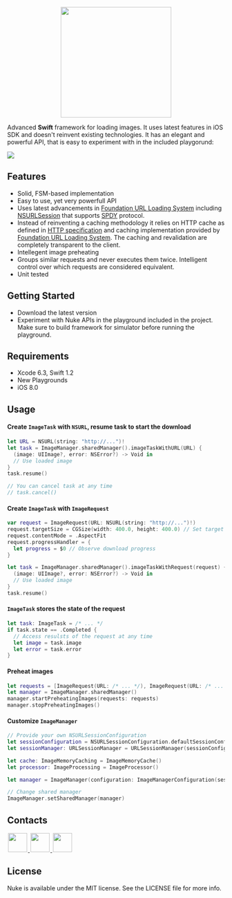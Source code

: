 <p align="center"><img src="https://cloud.githubusercontent.com/assets/1567433/6684993/5971ef08-cc3a-11e4-984c-6769e4931497.png" width="256"/>

Advanced **Swift** framework for loading images. It uses latest features in iOS SDK and doesn't reinvent existing technologies. It has an elegant and powerful API, that is easy to experiment with in the included playgorund:

![](https://cloud.githubusercontent.com/assets/1567433/6686072/58b7f5d6-cc43-11e4-880f-4a1276b01683.png)

## Features
- Solid, FSM-based implementation
- Easy to use, yet very powerfull API
- Uses latest advancements in [Foundation URL Loading System](https://developer.apple.com/library/mac/documentation/Cocoa/Conceptual/URLLoadingSystem/URLLoadingSystem.html) including [NSURLSession](https://developer.apple.com/library/ios/documentation/Foundation/Reference/NSURLSession_class/) that supports [SPDY](http://en.wikipedia.org/wiki/SPDY) protocol.
- Instead of reinventing a caching methodology it relies on HTTP cache as defined in [HTTP specification](https://tools.ietf.org/html/rfc7234) and caching implementation provided by [Foundation URL Loading System](https://developer.apple.com/library/mac/documentation/Cocoa/Conceptual/URLLoadingSystem/URLLoadingSystem.html). The caching and revalidation are completely transparent to the client.
- Intellegent image preheating
- Groups similar requests and never executes them twice. Intelligent control over which requests are considered equivalent.
- Unit tested

## Getting Started
- Download the latest version
- Experiment with Nuke APIs in the playground included in the project. Make sure to build framework for simulator before running the playground.

## Requirements
- Xcode 6.3, Swift 1.2
- New Playgrounds
- iOS 8.0

## Usage

#### Create `ImageTask` with `NSURL`, resume task to start the download

```swift
let URL = NSURL(string: "http://...")!
let task = ImageManager.sharedManager().imageTaskWithURL(URL) {
  (image: UIImage?, error: NSError?) -> Void in
  // Use loaded image
}
task.resume()

// You can cancel task at any time
// task.cancel()
```

#### Create `ImageTask` with `ImageRequest`

```swift
var request = ImageRequest(URL: NSURL(string: "http://...")!)
request.targetSize = CGSize(width: 400.0, height: 400.0) // Set target size in pixels
request.contentMode = .AspectFit
request.progressHandler = {
  let progress = $0 // Observe download progress
}

let task = ImageManager.sharedManager().imageTaskWithRequest(request) { 
  (image: UIImage?, error: NSError?) -> Void in
  // Use loaded image
}
task.resume()
```

#### `ImageTask` stores the state of the request

```swift
let task: ImageTask = /* ... */
if task.state == .Completed {
  // Access resulsts of the request at any time
  let image = task.image
  let error = task.error
}
```

#### Preheat images

```swift
let requests = [ImageRequest(URL: /* ... */), ImageRequest(URL: /* ... */)]
let manager = ImageManager.sharedManager()
manager.startPreheatingImages(requests: requests)
manager.stopPreheatingImages()
```

#### Customize `ImageManager`

```swift
// Provide your own NSURLSessionConfiguration
let sessionConfiguration = NSURLSessionConfiguration.defaultSessionConfiguration()
let sessionManager: URLSessionManager = URLSessionManager(sessionConfiguration: sessionConfiguration)

let cache: ImageMemoryCaching = ImageMemoryCache()
let processor: ImageProcessing = ImageProcessor()

let manager = ImageManager(configuration: ImageManagerConfiguration(sessionManager: sessionManager, cache: cache, processor: nil))

// Change shared manager
ImageManager.setSharedManager(manager)
```

## Contacts

<a href="https://github.com/kean">
<img src="https://cloud.githubusercontent.com/assets/1567433/6521218/9c7e2502-c378-11e4-9431-c7255cf39577.png" height="44" hspace="2"/>
</a>
<a href="https://twitter.com/a_grebenyuk">
<img src="https://cloud.githubusercontent.com/assets/1567433/6521243/fb085da4-c378-11e4-973e-1eeeac4b5ba5.png" height="44" hspace="2"/>
</a>
<a href="https://www.linkedin.com/pub/alexander-grebenyuk/83/b43/3a0">
<img src="https://cloud.githubusercontent.com/assets/1567433/6521256/20247bc2-c379-11e4-8e9e-417123debb8c.png" height="44" hspace="2"/>
</a>

## License

Nuke is available under the MIT license. See the LICENSE file for more info.
